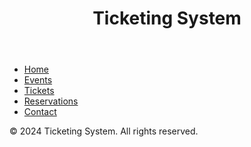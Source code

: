 
<body>
  <header>
    <h1>Ticketing System</h1>
  </header>
  
  <nav>
    <ul>
      <li><a href="#">Home</a></li>
      <li><a href="#">Events</a></li>
      <li><a href="#">Tickets</a></li>
      <li><a href="#">Reservations</a></li>
      <li><a href="#">Contact</a></li>
    </ul>
  </nav>
  
  <main>
    <!-- Content goes here -->
  </main>
  
  <footer>
    <p>&copy; 2024 Ticketing System. All rights reserved.</p>
  </footer>
</body>
